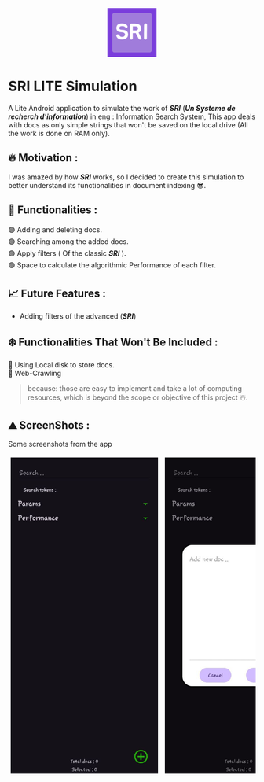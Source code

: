<div align="center">
  <img src="app/src/main/ic_launcher-playstore.png" alt="logo" width="100" />
</div>

# SRI LITE Simulation
A Lite Android application to simulate the work of ***SRI*** (***Un Systeme de recherch d'information***) in eng : Information Search System,
This app deals with docs as only simple strings that won't be saved on the local drive (All the work is done on RAM only).

## 🔥 Motivation :
I was amazed by how ***SRI*** works, so I decided to create this simulation to better understand its functionalities in document indexing 😎.  

## 🧩 Functionalities :
🟢 Adding and deleting docs.  
🟢 Searching among the added docs.  
🟢 Apply filters ( Of the classic ***SRI*** ).  
🟢 Space to calculate the algorithmic Performance of each filter.

## 📈 Future Features :
- Adding filters of the advanced (***SRI***)

## ❄️ Functionalities That Won't Be Included :
🔴 Using Local disk to store docs.  
🔴 Web-Crawling
> because: those are easy to implement and take a lot of computing resources, which is beyond the scope or objective of this project ☃️.

## ⛰️ ScreenShots :
Some screenshots from the app
<div align="center"  style="overflow-x: auto; white-space: nowrap;">
    <img src="screenshots/1.jpg" alt="Photo 1" width="300" style="margin: 5px;" />
    <img src="screenshots/2.jpg" alt="Photo 2" width="300" style="margin: 5px;" /> 
    <img src="screenshots/3.jpg" alt="Photo 3" width="300" style="margin: 5px;" /> 
    <img src="screenshots/4.jpg" alt="Photo 4" width="300" style="margin: 5px;" /> 
    <img src="screenshots/5.jpg" alt="Photo 5" width="300" style="margin: 5px;" /> 
    <img src="screenshots/6.jpg" alt="Photo 6" width="300" style="margin: 5px;" /> 
    <img src="screenshots/7.jpg" alt="Photo 7" width="300" style="margin: 5px;" /> 
    <img src="screenshots/8.jpg" alt="Photo 8" width="300" style="margin: 5px;" /> 
    <img src="screenshots/9.jpg" alt="Photo 9" width="300" style="margin: 5px;" />
    <img src="screenshots/10.jpg" alt="Photo 10" width="300" style="margin: 5px;" /> 
</div>
